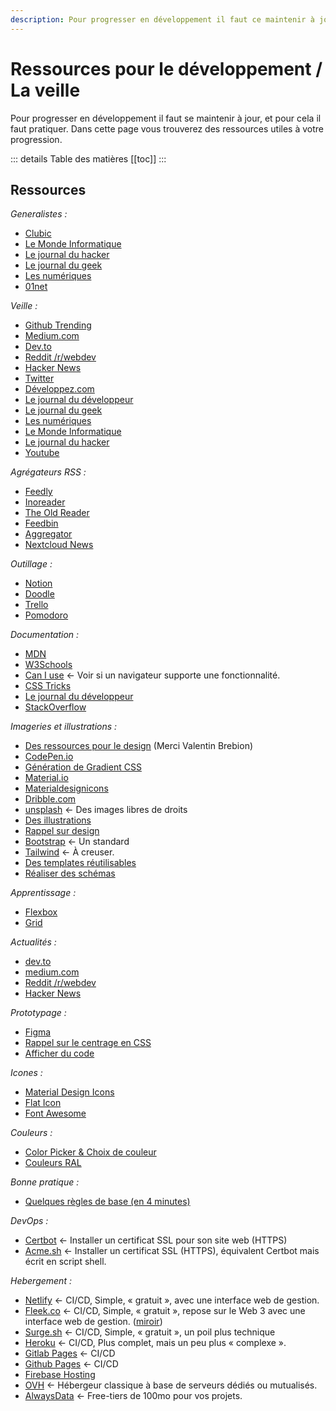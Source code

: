 ```yaml
---
description: Pour progresser en développement il faut ce maintenir à jour, et pour cela il faut pratiquer. Dans cette page vous trouverez des ressources utiles à votre progression.
---
```


# Ressources pour le développement / La veille

Pour progresser en développement il faut se maintenir à jour, et pour cela il faut pratiquer. Dans cette page vous trouverez des ressources utiles à votre progression.

::: details Table des matières
[[toc]]
:::

## Ressources

_Generalistes :_

- [Clubic](https://www.clubic.com/)
- [Le Monde Informatique](https://www.lemondeinformatique.fr/)
- [Le journal du hacker](https://www.journalduhacker.net/)
- [Le journal du geek](https://www.journaldugeek.com/)
- [Les numériques](https://www.lesnumeriques.com/)
- [01net](https://www.01net.com/)

_Veille :_

- [Github Trending](https://github.com/trending)
- [Medium.com](https://medium.com/)
- [Dev.to](https://dev.to/)
- [Reddit /r/webdev](https://www.reddit.com/r/webdev/)
- [Hacker News](https://news.ycombinator.com/)
- [Twitter](https://twitter.com/)
- [Développez.com](https://www.developpez.com/)
- [Le journal du développeur](https://www.journaldunet.com/web-tech/developpeur/)
- [Le journal du geek](https://www.journaldugeek.com/)
- [Les numériques](https://www.lesnumeriques.com/)
- [Le Monde Informatique](https://www.lemondeinformatique.fr/)
- [Le journal du hacker](https://www.journalduhacker.net/)
- [Youtube](https://www.youtube.com/)

_Agrégateurs RSS :_

- [Feedly](https://feedly.com/)
- [Inoreader](https://www.inoreader.com/)
- [The Old Reader](https://theoldreader.com/)
- [Feedbin](https://feedbin.com/)
- [Aggregator](https://play.google.com/store/apps/details?id=com.tughi.aggregator)
- [Nextcloud News](https://apps.nextcloud.com/apps/news)

_Outillage :_

- [Notion](https://www.notion.so/)
- [Doodle](https://doodle.com/fr/)
- [Trello](https://trello.com/)
- [Pomodoro](https://pomofocus.io/)

_Documentation :_

- [MDN](https://developer.mozilla.org/fr/)
- [W3Schools](https://www.w3schools.com/)
- [Can I use](https://caniuse.com/) <- Voir si un navigateur supporte une fonctionnalité.
- [CSS Tricks](https://css-tricks.com/)
- [Le journal du développeur](https://www.journaldunet.com/web-tech/developpeur/)
- [StackOverflow](https://stackoverflow.com/)

_Imageries et illustrations :_

- [Des ressources pour le design](https://designresourc.es/) (Merci Valentin Brebion)
- [CodePen.io](https://codepen.io/)
- [Génération de Gradient CSS](https://cssgradient.io/)
- [Material.io](https://material.io/color/#!/?view.left=0&view.right=0&primary.color=F06292&secondary.color=E91E63)
- [Materialdesignicons](https://materialdesignicons.com/)
- [Dribble.com](https://dribbble.com/)
- [unsplash](https://unsplash.com/) <- Des images libres de droits
- [Des illustrations](https://icons8.com/illustrations?ref=lapaninja)
- [Rappel sur design](https://atlassian.design/)
- [Bootstrap](https://getbootstrap.com/) <- Un standard
- [Tailwind](https://tailwindcss.com/) <- À creuser.
- [Des templates réutilisables](https://startbootstrap.com/?showPro=false&showAngular=false)
- [Réaliser des schémas](https://draw.io)

_Apprentissage :_

- [Flexbox](https://flexboxfroggy.com/#fr)
- [Grid](https://cssgridgarden.com/#fr)

_Actualités :_

- [dev.to](https://dev.to)
- [medium.com](https://medium.com)
- [Reddit /r/webdev](https://www.reddit.com/r/webdev/)
- [Hacker News](https://news.ycombinator.com/)

_Prototypage :_

- [Figma](https://www.figma.com/)
- [Rappel sur le centrage en CSS](https://web.dev/centering-in-css/)
- [Afficher du code](https://carbon.now.sh/)

_Icones :_

- [Material Design Icons](https://materialdesignicons.com/)
- [Flat Icon](https://www.flaticon.com/)
- [Font Awesome](https://fontawesome.com/)

_Couleurs :_

- [Color Picker & Choix de couleur](https://www.webfx.com/web-design/color-picker/)
- [Couleurs RAL](http://couleursral.fr/)

_Bonne pratique :_

- [Quelques règles de base (en 4 minutes)](https://jgthms.com/web-design-in-4-minutes/)

_DevOps :_

- [Certbot](https://certbot.eff.org/instructions) <- Installer un certificat SSL pour son site web (HTTPS)
- [Acme.sh](https://github.com/acmesh-official/acme.sh) <- Installer un certificat SSL (HTTPS), équivalent Certbot mais écrit en script shell.

_Hebergement :_

- [Netlify](https://www.netlify.com) <- CI/CD, Simple, « gratuit », avec une interface web de gestion.
- [Fleek.co](https://www.fleek.co) <- CI/CD, Simple, « gratuit », repose sur le Web 3 avec une interface web de gestion. ([miroir](https://ipfs.cours.brosseau.ovh/))
- [Surge.sh](https://www.netlify.com) <- CI/CD, Simple, « gratuit », un poil plus technique
- [Heroku](https://www.heroku.com/) <- CI/CD, Plus complet, mais un peu plus « complexe ».
- [Gitlab Pages](https://cours.brosseau.ovh/tp/ci/pages.html) <- CI/CD
- [Github Pages](https://pages.github.com/) <- CI/CD
- [Firebase Hosting](https://firebase.google.com/docs/hosting)
- [OVH](https://www.ovh.com/) <- Hébergeur classique à base de serveurs dédiés ou mutualisés.
- [AlwaysData](https://www.alwaysdata.com/fr/) <- Free-tiers de 100mo pour vos projets.